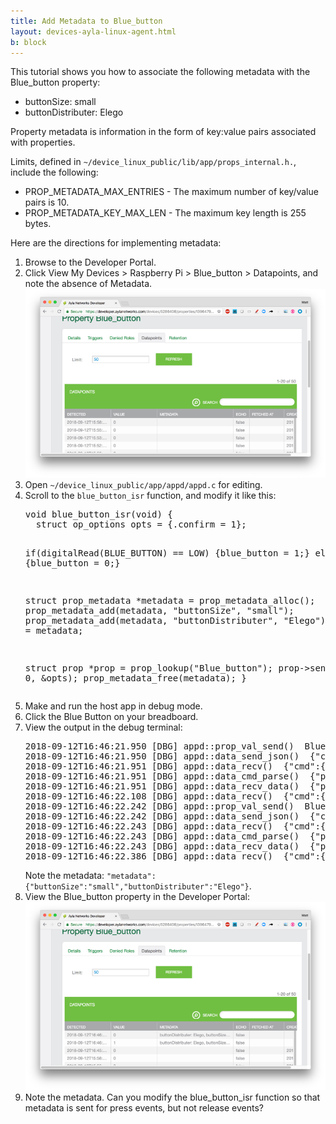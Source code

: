 ```yaml
---
title: Add Metadata to Blue_button
layout: devices-ayla-linux-agent.html
b: block
---
```


This tutorial shows you how to associate the following metadata with the Blue_button property:

* buttonSize: small
* buttonDistributer: Elego

Property metadata is information in the form of key:value pairs associated with properties. 

Limits, defined in <code>~/device_linux_public/lib/app/props_internal.h.</code>, include the following:

* PROP_METADATA_MAX_ENTRIES - The maximum number of key/value pairs is 10.
* PROP_METADATA_KEY_MAX_LEN - The maximum key length is 255 bytes.

Here are the directions for implementing metadata:

<ol>
<li>Browse to the Developer Portal.</li>
<li>Click View My Devices &gt; Raspberry Pi &gt; Blue_button &gt; Datapoints, and note the absence of Metadata.
<div class="row">
<div class="col-lg-8 col-md-10 col-sm-12">
<img class="img-fluid" src="dev-portal-010.jpg">
</div>
</div>
</li>
<li>Open <code>~/device_linux_public/app/appd/appd.c</code> for editing.</li>
<li>Scroll to the <code>blue_button_isr</code> function, and modify it like this:
<pre>
void blue_button_isr(void) {
  struct op_options opts = {.confirm = 1};

  if(digitalRead(BLUE_BUTTON) == LOW) {blue_button = 1;}
  else {blue_button = 0;}

  struct prop_metadata \*metadata = prop_metadata_alloc();
  prop_metadata_add(metadata, "buttonSize", "small");
  prop_metadata_add(metadata, "buttonDistributer", "Elego");
  opts.metadata = metadata;

  struct prop \*prop = prop_lookup("Blue_button");
  prop->send(prop, 0, &opts);
  prop_metadata_free(metadata);
}
</pre>
</li>
<li>Make and run the host app in debug mode.</li>
<li>Click the Blue Button on your breadboard.</li>
<li>View the output in the debug terminal:
<pre>
2018-09-12T16:46:21.950 [DBG] appd::prop_val_send()  Blue_button
2018-09-12T16:46:21.950 [DBG] appd::data_send_json()  {"cmd":{"proto":"data","id":8,"op":"prop_send","opts":{"confirm":true},"args":[{"property":{"name":"Blue_button","base_type":"boolean","value":1,"metadata":{"buttonSize":"small","buttonDistributer":"Elego"},"dev_time_ms":1536770781950}}]}}
2018-09-12T16:46:21.951 [DBG] appd::data_recv()  {"cmd":{"proto":"data","id":8,"op":"ack"}}
2018-09-12T16:46:21.951 [DBG] appd::data_cmd_parse()  {"proto":"data","id":8,"op":"ack"}, protocol data
2018-09-12T16:46:21.951 [DBG] appd::data_recv_data()  {"proto":"data","id":8,"op":"ack"}, recv_request_id 8
2018-09-12T16:46:22.108 [DBG] appd::data_recv()  {"cmd":{"proto":"data","id":8,"op":"confirm_true"}}
2018-09-12T16:46:22.242 [DBG] appd::prop_val_send()  Blue_button
2018-09-12T16:46:22.242 [DBG] appd::data_send_json()  {"cmd":{"proto":"data","id":9,"op":"prop_send","opts":{"confirm":true},"args":[{"property":{"name":"Blue_button","base_type":"boolean","value":0,"metadata":{"buttonSize":"small","buttonDistributer":"Elego"},"dev_time_ms":1536770782242}}]}}
2018-09-12T16:46:22.243 [DBG] appd::data_recv()  {"cmd":{"proto":"data","id":9,"op":"ack"}}
2018-09-12T16:46:22.243 [DBG] appd::data_cmd_parse()  {"proto":"data","id":9,"op":"ack"}, protocol data
2018-09-12T16:46:22.243 [DBG] appd::data_recv_data()  {"proto":"data","id":9,"op":"ack"}, recv_request_id 9
2018-09-12T16:46:22.386 [DBG] appd::data_recv()  {"cmd":{"proto":"data","id":9,"op":"confirm_true"}}
</pre>
Note the metadata: <code>"metadata":{"buttonSize":"small","buttonDistributer":"Elego"}</code>.
</li>
<li>View the Blue_button property in the Developer Portal:
<div class="row">
<div class="col-lg-8 col-md-10 col-sm-12">
<img class="img-fluid" src="dev-portal-011.jpg">
</div>
</div>
</li>
<li>Note the metadata. Can you modify the blue_button_isr function so that metadata is sent for press events, but not release events?</li>
</ol>